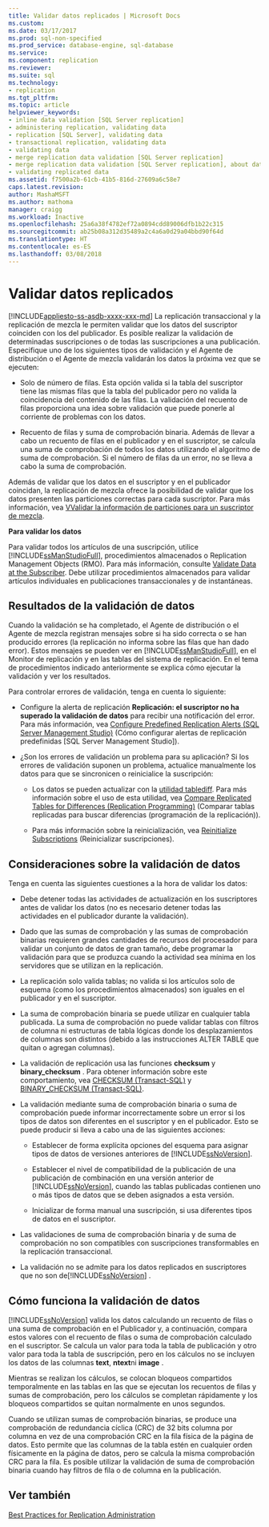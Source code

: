 ```yaml
---
title: Validar datos replicados | Microsoft Docs
ms.custom: 
ms.date: 03/17/2017
ms.prod: sql-non-specified
ms.prod_service: database-engine, sql-database
ms.service: 
ms.component: replication
ms.reviewer: 
ms.suite: sql
ms.technology:
- replication
ms.tgt_pltfrm: 
ms.topic: article
helpviewer_keywords:
- inline data validation [SQL Server replication]
- administering replication, validating data
- replication [SQL Server], validating data
- transactional replication, validating data
- validating data
- merge replication data validation [SQL Server replication]
- merge replication data validation [SQL Server replication], about data validation
- validating replicated data
ms.assetid: f7500a2b-61cb-41b5-816d-27609a6c58e7
caps.latest.revision: 
author: MashaMSFT
ms.author: mathoma
manager: craigg
ms.workload: Inactive
ms.openlocfilehash: 25a6a38f4782ef72a0894cdd89006dfb1b22c315
ms.sourcegitcommit: ab25b08a312d35489a2c4a6a0d29a04bbd90f64d
ms.translationtype: HT
ms.contentlocale: es-ES
ms.lasthandoff: 03/08/2018
---
```

# <a name="validate-replicated-data"></a>Validar datos replicados
[!INCLUDE[appliesto-ss-asdb-xxxx-xxx-md](../../includes/appliesto-ss-asdb-xxxx-xxx-md.md)]
  La replicación transaccional y la replicación de mezcla le permiten validar que los datos del suscriptor coinciden con los del publicador. Es posible realizar la validación de determinadas suscripciones o de todas las suscripciones a una publicación. Especifique uno de los siguientes tipos de validación y el Agente de distribución o el Agente de mezcla validarán los datos la próxima vez que se ejecuten:  
  
-   Solo de número de filas. Esta opción valida si la tabla del suscriptor tiene las mismas filas que la tabla del publicador pero no valida la coincidencia del contenido de las filas. La validación del recuento de filas proporciona una idea sobre validación que puede ponerle al corriente de problemas con los datos.  
  
-   Recuento de filas y suma de comprobación binaria. Además de llevar a cabo un recuento de filas en el publicador y en el suscriptor, se calcula una suma de comprobación de todos los datos utilizando el algoritmo de suma de comprobación. Si el número de filas da un error, no se lleva a cabo la suma de comprobación.  
  
 Además de validar que los datos en el suscriptor y en el publicador coincidan, la replicación de mezcla ofrece la posibilidad de validar que los datos presenten las particiones correctas para cada suscriptor. Para más información, vea [VValidar la información de particiones para un suscriptor de mezcla](../../relational-databases/replication/validate-partition-information-for-a-merge-subscriber.md).  
  
 **Para validar los datos**  
  
 Para validar todos los artículos de una suscripción, utilice [!INCLUDE[ssManStudioFull](../../includes/ssmanstudiofull-md.md)], procedimientos almacenados o Replication Management Objects (RMO). Para más información, consulte [Validate Data at the Subscriber](../../relational-databases/replication/validate-data-at-the-subscriber.md). Debe utilizar procedimientos almacenados para validar artículos individuales en publicaciones transaccionales y de instantáneas.  
  
## <a name="data-validation-results"></a>Resultados de la validación de datos  
 Cuando la validación se ha completado, el Agente de distribución o el Agente de mezcla registran mensajes sobre si ha sido correcta o se han producido errores (la replicación no informa sobre las filas que han dado error). Estos mensajes se pueden ver en [!INCLUDE[ssManStudioFull](../../includes/ssmanstudiofull-md.md)], en el Monitor de replicación y en las tablas del sistema de replicación. En el tema de procedimientos indicado anteriormente se explica cómo ejecutar la validación y ver los resultados.  
  
 Para controlar errores de validación, tenga en cuenta lo siguiente:  
  
-   Configure la alerta de replicación **Replicación: el suscriptor no ha superado la validación de datos** para recibir una notificación del error. Para más información, vea [Configure Predefined Replication Alerts &#40;SQL Server Management Studio&#41;](../../relational-databases/replication/administration/configure-predefined-replication-alerts-sql-server-management-studio.md) (Cómo configurar alertas de replicación predefinidas [SQL Server Management Studio]).  
  
-   ¿Son los errores de validación un problema para su aplicación? Si los errores de validación suponen un problema, actualice manualmente los datos para que se sincronicen o reinicialice la suscripción:  
  
    -   Los datos se pueden actualizar con la [utilidad tablediff](../../tools/tablediff-utility.md). Para más información sobre el uso de esta utilidad, vea [Compare Replicated Tables for Differences &#40;Replication Programming&#41;](../../relational-databases/replication/administration/compare-replicated-tables-for-differences-replication-programming.md) (Comparar tablas replicadas para buscar diferencias &#40;programación de la replicación&#41;).  
  
    -   Para más información sobre la reinicialización, vea [Reinitialize Subscriptions](../../relational-databases/replication/reinitialize-subscriptions.md) (Reinicializar suscripciones).  
  
## <a name="considerations-for-data-validation"></a>Consideraciones sobre la validación de datos  
 Tenga en cuenta las siguientes cuestiones a la hora de validar los datos:  
  
-   Debe detener todas las actividades de actualización en los suscriptores antes de validar los datos (no es necesario detener todas las actividades en el publicador durante la validación).  
  
-   Dado que las sumas de comprobación y las sumas de comprobación binarias requieren grandes cantidades de recursos del procesador para validar un conjunto de datos de gran tamaño, debe programar la validación para que se produzca cuando la actividad sea mínima en los servidores que se utilizan en la replicación.  
  
-   La replicación solo valida tablas; no valida si los artículos solo de esquema (como los procedimientos almacenados) son iguales en el publicador y en el suscriptor.  
  
-   La suma de comprobación binaria se puede utilizar en cualquier tabla publicada. La suma de comprobación no puede validar tablas con filtros de columna ni estructuras de tabla lógicas donde los desplazamientos de columnas son distintos (debido a las instrucciones ALTER TABLE que quitan o agregan columnas).  
  
-   La validación de replicación usa las funciones **checksum** y **binary_checksum** . Para obtener información sobre este comportamiento, vea [CHECKSUM &#40;Transact-SQL&#41;](../../t-sql/functions/checksum-transact-sql.md) y [BINARY_CHECKSUM  &#40;Transact-SQL&#41;](../../t-sql/functions/binary-checksum-transact-sql.md).  
  
-   La validación mediante suma de comprobación binaria o suma de comprobación puede informar incorrectamente sobre un error si los tipos de datos son diferentes en el suscriptor y en el publicador. Esto se puede producir si lleva a cabo una de las siguientes acciones:  
  
    -   Establecer de forma explícita opciones del esquema para asignar tipos de datos de versiones anteriores de [!INCLUDE[ssNoVersion](../../includes/ssnoversion-md.md)].  
  
    -   Establecer el nivel de compatibilidad de la publicación de una publicación de combinación en una versión anterior de [!INCLUDE[ssNoVersion](../../includes/ssnoversion-md.md)], cuando las tablas publicadas contienen uno o más tipos de datos que se deben asignados a esta versión.  
  
    -   Inicializar de forma manual una suscripción, si usa diferentes tipos de datos en el suscriptor.  
  
-   Las validaciones de suma de comprobación binaria y de suma de comprobación no son compatibles con suscripciones transformables en la replicación transaccional.  
  
-   La validación no se admite para los datos replicados en suscriptores que no son de[!INCLUDE[ssNoVersion](../../includes/ssnoversion-md.md)] .  
  
## <a name="how-data-validation-works"></a>Cómo funciona la validación de datos  
 [!INCLUDE[ssNoVersion](../../includes/ssnoversion-md.md)] valida los datos calculando un recuento de filas o una suma de comprobación en el Publicador y, a continuación, compara estos valores con el recuento de filas o suma de comprobación calculado en el suscriptor. Se calcula un valor para toda la tabla de publicación y otro valor para toda la tabla de suscripción, pero en los cálculos no se incluyen los datos de las columnas **text**, **ntext**ni **image** .  
  
 Mientras se realizan los cálculos, se colocan bloqueos compartidos temporalmente en las tablas en las que se ejecutan los recuentos de filas y sumas de comprobación, pero los cálculos se completan rápidamente y los bloqueos compartidos se quitan normalmente en unos segundos.  
  
 Cuando se utilizan sumas de comprobación binarias, se produce una comprobación de redundancia cíclica (CRC) de 32 bits columna por columna en vez de una comprobación CRC en la fila física de la página de datos. Esto permite que las columnas de la tabla estén en cualquier orden físicamente en la página de datos, pero se calcula la misma comprobación CRC para la fila. Es posible utilizar la validación de suma de comprobación binaria cuando hay filtros de fila o de columna en la publicación.  
  
## <a name="see-also"></a>Ver también  
 [Best Practices for Replication Administration](../../relational-databases/replication/administration/best-practices-for-replication-administration.md)  
  
  
